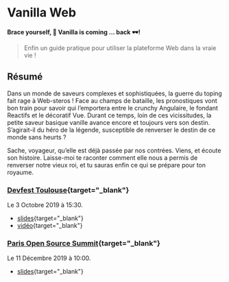 # Vanilla Web

**Brace yourself, :icecream: Vanilla is coming … back :dark_sunglasses:!**

> Enfin un guide pratique pour utiliser la plateforme Web dans la vraie vie !

## Résumé

Dans un monde de saveurs complexes et sophistiquées, la guerre du toping fait rage à Web-steros ! Face au champs de bataille, les pronostiques vont bon train pour savoir qui l’emportera entre le crunchy Angulaire, le fondant Reactifs et le décoratif Vue. Durant ce temps, loin de ces vicissitudes, la petite saveur basique vanille avance encore et toujours vers son destin. S’agirait-il du héro de la légende, susceptible de renverser le destin de ce monde sans heurts ?

Sache, voyageur, qu’elle est déjà passée par nos contrées. Viens, et écoute son histoire. Laisse-moi te raconter comment elle nous a permis de renverser notre vieux roi, et tu sauras enfin ce qui se prépare pour ton royaume.

### [Devfest Toulouse](https://2019.devfesttoulouse.fr/sessions/brace_yourself__vanilla_is_coming__back__/){target="\_blank"}

Le 3 Octobre 2019 à 15:30.

- [slides](/slides/vanilla1/devfesttlse19){target="\_blank"}
- [vidéo](https://youtu.be/-d_Ka7OE4Xk){target="\_blank"}

### [Paris Open Source Summit](https://2019.opensourcesummit.paris/){target="\_blank"}

Le 11 Décembre 2019 à 10:00.

- [slides](/slides/vanilla1/poss19){target="\_blank"}
